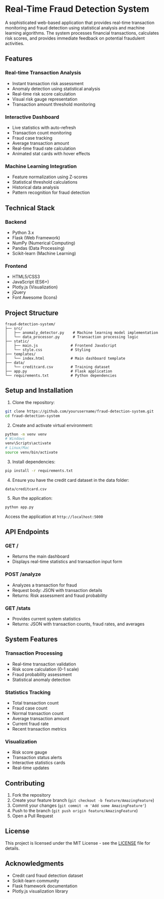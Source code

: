 
# Real-Time Fraud Detection System

A sophisticated web-based application that provides real-time transaction monitoring and fraud detection using statistical analysis and machine learning algorithms. The system processes financial transactions, calculates risk scores, and provides immediate feedback on potential fraudulent activities.

## Features

### Real-time Transaction Analysis
- Instant transaction risk assessment
- Anomaly detection using statistical analysis
- Real-time risk score calculation
- Visual risk gauge representation
- Transaction amount threshold monitoring

### Interactive Dashboard
- Live statistics with auto-refresh
- Transaction count monitoring
- Fraud case tracking
- Average transaction amount
- Real-time fraud rate calculation
- Animated stat cards with hover effects

### Machine Learning Integration
- Feature normalization using Z-scores
- Statistical threshold calculations
- Historical data analysis
- Pattern recognition for fraud detection

## Technical Stack

### Backend
- Python 3.x
- Flask (Web Framework)
- NumPy (Numerical Computing)
- Pandas (Data Processing)
- Scikit-learn (Machine Learning)

### Frontend
- HTML5/CSS3
- JavaScript (ES6+)
- Plotly.js (Visualization)
- jQuery
- Font Awesome (Icons)

## Project Structure
```
fraud-detection-system/
├── src/
│   ├── anomaly_detector.py    # Machine learning model implementation
│   └── data_processor.py      # Transaction processing logic
├── static/
│   ├── main.js               # Frontend JavaScript
│   └── style.css             # Styling
├── templates/
│   └── index.html            # Main dashboard template
├── data/
│   └── creditcard.csv        # Training dataset
├── app.py                    # Flask application
└── requirements.txt          # Python dependencies
```

## Setup and Installation

1. Clone the repository:
```bash
git clone https://github.com/yourusername/fraud-detection-system.git
cd fraud-detection-system
```

2. Create and activate virtual environment:
```bash
python -m venv venv
# Windows
venv\Scripts\activate
# Linux/Mac
source venv/bin/activate
```

3. Install dependencies:
```bash
pip install -r requirements.txt
```

4. Ensure you have the credit card dataset in the data folder:
```
data/creditcard.csv
```

5. Run the application:
```bash
python app.py
```

Access the application at `http://localhost:5000`

## API Endpoints

### GET /
- Returns the main dashboard
- Displays real-time statistics and transaction input form

### POST /analyze
- Analyzes a transaction for fraud
- Request body: JSON with transaction details
- Returns: Risk assessment and fraud probability

### GET /stats
- Provides current system statistics
- Returns: JSON with transaction counts, fraud rates, and averages

## System Features

### Transaction Processing
- Real-time transaction validation
- Risk score calculation (0-1 scale)
- Fraud probability assessment
- Statistical anomaly detection

### Statistics Tracking
- Total transaction count
- Fraud case count
- Normal transaction count
- Average transaction amount
- Current fraud rate
- Recent transaction metrics

### Visualization
- Risk score gauge
- Transaction status alerts
- Interactive statistics cards
- Real-time updates

## Contributing

1. Fork the repository
2. Create your feature branch (`git checkout -b feature/AmazingFeature`)
3. Commit your changes (`git commit -m 'Add some AmazingFeature'`)
4. Push to the branch (`git push origin feature/AmazingFeature`)
5. Open a Pull Request

## License

This project is licensed under the MIT License - see the [LICENSE](LICENSE) file for details.

## Acknowledgments

- Credit card fraud detection dataset
- Scikit-learn community
- Flask framework documentation
- Plotly.js visualization library
